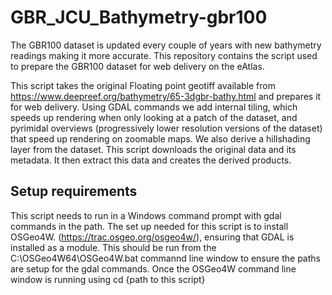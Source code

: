 # GBR_JCU_Bathymetry-gbr100
 The GBR100 dataset is updated every couple of years with new bathymetry readings making it more accurate. This repository contains the script used to prepare the GBR100 dataset for web delivery on the eAtlas. 

This script takes the original Floating point geotiff available from
https://www.deepreef.org/bathymetry/65-3dgbr-bathy.html and prepares
it for web delivery. Using GDAL commands we add internal tiling, 
which speeds up rendering when only looking at a patch of the dataset,
and pyrimidal overviews (progressively lower resolution versions of
the dataset) that speed up rendering on zoomable maps.
We also derive a hillshading layer from the dataset.
This script downloads the original data and its metadata. It then 
extract this data and creates the derived products.

## Setup requirements
This script needs to run in a Windows command prompt with gdal commands in the path.
The set up needed for this script is to install OSGeo4W. (https://trac.osgeo.org/osgeo4w/),
ensuring that GDAL is installed as a module.
This should be run from the C:\OSGeo4W64\OSGeo4W.bat commannd line window 
to ensure the paths are setup for the gdal commands.
Once the OSGeo4W command line window is running using cd {path to this script}
